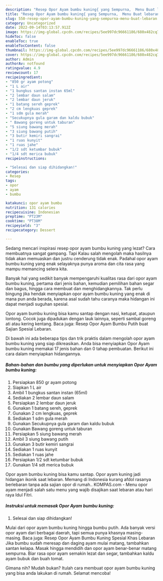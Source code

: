 ```yaml
---
description: "Resep Opor Ayam bumbu kuning{ yang Sempurna,  Menu Buat lebaran"
title: "Resep Opor Ayam bumbu kuning{ yang Sempurna,  Menu Buat lebaran"
slug: 550-resep-opor-ayam-bumbu-kuning-yang-sempurna-menu-buat-lebaran
category: Uncategorized
date: 2022-09-14T03:13:57.912Z
image: https://img-global.cpcdn.com/recipes/5ee997dc96661186/680x482cq70/opor-ayam-bumbu-kuning-foto-resep-utama.jpg
hideToc: false
enableToc: true
enableTocContent: false
thumbnail: https://img-global.cpcdn.com/recipes/5ee997dc96661186/680x482cq70/opor-ayam-bumbu-kuning-foto-resep-utama.jpg
cover: https://img-global.cpcdn.com/recipes/5ee997dc96661186/680x482cq70/opor-ayam-bumbu-kuning-foto-resep-utama.jpg
author: Admin
authorAv: notfound
ratingvalue: 4.9
reviewcount: 17
recipeingredient:
- "850 gr ayam potong"
- "1 L air"
- "1 bungkus santan instan 65ml"
- "2 lembar daun salam"
- "2 lembar daun jeruk"
- "1 batang sereh geprek"
- "2 cm lengkuas geprek"
- "1 sdm gula merah"
- "Secukupnya gula garam dan kaldu bubuk"
- " Bawang goreng untuk taburan"
- "5 siung bawang merah"
- "3 siung bawang putih"
- "3 butir kemiri sangrai"
- "1 ruas kunyit"
- "1 ruas jahe"
- "1/2 sdt ketumbar bubuk"
- "1/4 sdt merica bubuk"
recipeinstructions:

- "Selesai dan siap dihidangkan!"
categories:
- Resep
tags:
- opor
- ayam
- bumbu

katakunci: opor ayam bumbu 
nutrition: 131 calories
recipecuisine: Indonesian
preptime: "PT23M"
cooktime: "PT38M"
recipeyield: "3"
recipecategory: Dessert

---
```



Sedang mencari inspirasi resep opor ayam bumbu kuning yang lezat? Cara membuatnya sangat gampang. Tapi Kalau salah mengolah maka hasilnya tidak akan memuaskan dan justru cenderung tidak enak. Padahal opor ayam bumbu kuning yang enak selayaknya punya aroma dan cita rasa yang mampu memancing selera kita.


Banyak hal yang sedikit banyak mempengaruhi kualitas rasa dari opor ayam bumbu kuning, pertama dari jenis bahan, kemudian pemilihan bahan segar dan bagus, hingga cara membuat dan menghidangkannya. Tak perlu bingung jika hendak menyiapkan opor ayam bumbu kuning yang enak di mana pun anda berada, karena asal sudah tahu caranya maka hidangan ini dapat menjadi suguhan spesial.

Opor ayam bumbu kuning bisa kamu santap dengan nasi, ketupat, ataupun lontong. Cocok juga dipadukan dengan lauk lainnya, seperti sambal goreng ati atau kering kentang. Baca juga: Resep Opor Ayam Bumbu Putih buat Sajian Spesial Lebaran.


Di bawah ini ada beberapa tips dan trik praktis dalam mengolah opor ayam bumbu kuning yang siap dikreasikan. Anda bisa menyiapkan Opor Ayam bumbu kuning memakai 17 jenis bahan dan 0 tahap pembuatan. Berikut ini cara dalam menyiapkan hidangannya.

<!--inarticleads1-->

##### Bahan-bahan dan bumbu yang diperlukan untuk menyiapkan Opor Ayam bumbu kuning:

1. Persiapkan 850 gr ayam potong
1. Siapkan 1 L air
1. Ambil 1 bungkus santan instan (65ml)
1. Sediakan 2 lembar daun salam
1. Persiapkan 2 lembar daun jeruk
1. Gunakan 1 batang sereh, geprek
1. Gunakan 2 cm lengkuas, geprek
1. Sediakan 1 sdm gula merah
1. Gunakan Secukupnya gula garam dan kaldu bubuk
1. Gunakan  Bawang goreng untuk taburan
1. Persiapkan 5 siung bawang merah
1. Ambil 3 siung bawang putih
1. Gunakan 3 butir kemiri sangrai
1. Sediakan 1 ruas kunyit
1. Sediakan 1 ruas jahe
1. Persiapkan 1/2 sdt ketumbar bubuk
1. Gunakan 1/4 sdt merica bubuk


Opor ayam bumbu kuning bisa kamu santap. Opor ayam kuning jadi hidangan ikonik saat lebaran. Memang di Indonesia kurang afdol rasanya berlebaran tanpa ada sajian opor di rumah.. KOMPAS.com - Menu opor ayam menjadi salah satu menu yang wajib disajikan saat lebaran atau hari raya Idul Fitri. 

<!--inarticleads2-->

##### Instruksi untuk memasak Opor Ayam bumbu kuning:


1. Selesai dan siap dihidangkan!

Mulai dari opor ayam bumbu kuning hingga bumbu putih. Ada banyak versi opor ayam dari berbagai daerah, tapi semua punya khasnya masing-masing. Baca juga: Resep Opor Ayam Bumbu Kuning Spesial Khas Lebaran Jika bumbu sudah meresap dan daging ayam mulai matang, tambahkan santan kelapa. Masak hingga mendidih dan opor ayam benar-benar matang sempurna. Biar rasa opor ayam semakin lezat dan segar, tambahkan kaldu ayam bubuk dan buah tomat. 

Gimana nih? Mudah bukan? Itulah cara membuat opor ayam bumbu kuning yang bisa anda lakukan di rumah. Selamat mencoba!
